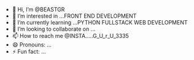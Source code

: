 - 👋 Hi, I’m @BEASTGR
- 👀 I’m interested in ...FRONT END DEVELOPMENT
- 🌱 I’m currently learning ...PYTHON FULLSTACK WEB DEVELOPMENT
- 💞️ I’m looking to collaborate on ...
- 📫 How to reach me @INSTA.....G_U_r_U_3335
- 😄 Pronouns: ...
- ⚡ Fun fact: ...

<!---
BEASTGR/BEASTGR is a ✨ special ✨ repository because its `README.md` (this file) appears on your GitHub profile.
You can click the Preview link to take a look at your changes.
--->

